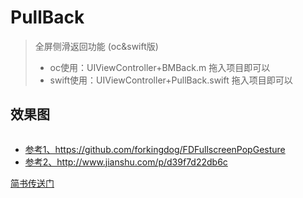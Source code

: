 <h1><a id="user-content-pullback" class="anchor" href="https://github.com/asiosldh/PullBack#pullback"></a>PullBack</h1>
<blockquote>
<p>全屏侧滑返回功能 (oc&amp;swift版)</p>
<ul>
<li>oc使用：UIViewController+BMBack.m 拖入项目即可以</li>
<li>swift使用：UIViewController+PullBack.swift 拖入项目即可以</li>
</ul>
</blockquote>
<h2>效果图</h2>
<p><img src="http://images2015.cnblogs.com/blog/724434/201608/724434-20160817113606296-1239188131.gif" alt="" /></p>
<ul>
<li><a href="https://github.com/forkingdog/FDFullscreenPopGesture" target="_blank">参考1、https://github.com/forkingdog/FDFullscreenPopGesture</a></li>
<li><a href="http://www.jianshu.com/p/d39f7d22db6c" target="_blank">参考2、http://www.jianshu.com/p/d39f7d22db6c</a></li>
</ul>
<p><a href="http://www.jianshu.com/p/cc1b6aa854eb" target="_blank">简书传送门</a></p>
